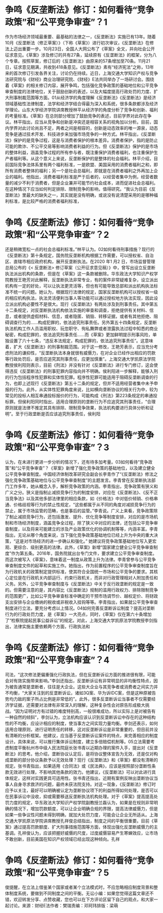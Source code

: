 # 争鸣《反垄断法》修订：如何看待“竞争政策”和“公平竞争审查”？1

作为市场经济领域最重要、最基础的法律之一，《反垄断法》实施已有13年。随着10月《反垄断法（修正草案）》（下称《草案》）进行初次审议，《反垄断法》在修法上迈出重要一步。10月23日，全国人大网公布了《草案》全文，并向社会公开征求意见。《草案》涉及修订的共有27条，延续原有《反垄断法》的框架，分为八个专章。按照草案，修订后的《反垄断法》由原来的57条增加至70条。11月21日，征求意见期满，共收到418条意见。《反垄断法》素有“经济宪法”之称，13年来的首次修订引发各界关注，讨论仍在持续。近日，上海交通大学知识产权与竞争法研究院与《财经》商业治理研究院、《财经》E法共同举办了一场研讨会。围绕着《草案》的相关修订内容，展开争鸣，包括强化竞争政策的基础地位和公平竞争审查制度的法律地位，关于鼓励创新的表述，以及大幅度提高行政处罚的力度、扩大刑事制裁范围等方面。01从经济学的角度理解《反垄断法》《反垄断法》是经济领域基础性法律制度，法学和经济学结合得最为深入和系统，很多条款都涉及经济学理论。山东大学经济学院讲席教授林平从经济学的角度分析了竞争和创新、福利的考量标准。《草案》在总则部分增加了鼓励竞争的表述，目前学界对此存在争议。林平指出，应当从竞争和创新是冲突还是相容关系的视角加以分析。目前，国内学界对此讨论尚且不足，两者之间是相容的，创新是动态效率的唯一源泉，动态竞争是通过技术开发、科技进步来加强市场竞争的一种方式。林平指出，《反垄断法》保护的是竞争过程，这是与消费者保护的根本差异。消费者保护，指的是防止可能的欺诈、不公平交易等影响消费者利益的行为。但《反垄断法》保护的是市场的整体利益，涵盖竞争过程的所有参与者，既注重保护消费者福利，也注重保护生产者福利等。从这个意义上来说，反垄断保护的是整体的社会福利。林平介绍，目前国际竞争法体系里有两个福利标准，一是欧盟、美国采用的消费者福利之和，即所有消费者整体的福利；另一个是社会总福利，即就是在消费者福利之外再加上企业的福利。他指出，消费者福利标准是严于后者的，以经营者集中为例，经营者数量的减少不利于消费者，但是企业兼并可能节约社会成本，进而促进社会总福利。在这种情况下应当如何判定排除、限制竞争的影响，值得研究。“我认为目前《反垄断法》里最大的缺失之一，其实就是没有明确，或说没有说清楚采用的是哪种福利标准，是比较严格的消费者福利标准，

# 争鸣《反垄断法》修订：如何看待“竞争政策”和“公平竞争审查”？2

还是稍微宽松一点的社会总福利标准。”林平认为。02如何看待刑事措施？现行的《反垄断法》第十条规定，国务院反垄断机构根据工作需要，可以授权省、自治区、直辖市相应政府机构，展开反垄断执法。在2020 年1 月2 日，市场监督管理总局公布的《< 反垄断法> 修订草案（公开征求意见稿）》中，曾写出设立反垄断执法派出机构的条款，但是在《草案》这一条款被删除。华东政法大学知识产权学院教授王艳芳对此解释，反垄断执法非常专业，有的案件非常疑难复杂，设立派出机构有一定的好处，可以让执法更灵活等，但也有可能导致总部和派出机构执法标准不统一的问题。她认为，根据现行法律的规定，国家反垄断机构可以授权省一级的相应机构执法，执法灵活便利当事人等功能可以通过授权地方执法实现，因此设立派出机构必要性不是很大。现行《反垄断法》有两处涉及到刑事责任。其中第五十二条规定，对反垄断执法机构依法实施的审查和调查，拒绝提供有关材料、信息，或者提供虚假材料、信息，或者隐匿、销毁、转移证据，或者有其他拒绝、阻碍调查行为的……构成犯罪的，依法追究刑事责任。另外第五十四条规定，反垄断执法机构工作人员滥用职权、玩忽职守、徇私舞弊或者泄露执法过程中知悉的商业秘密，构成犯罪的，依法追究刑事责任……而《草案》更加鲜明提示刑事风险，单独设置了六十七条，“违反本法规定，构成犯罪的，依法追究刑事责任”。这意味着，扩大《反垄断法》的刑事制裁范围。对于这一修改，王艳芳表示，应当充分考虑刑法的谦抑性，“反垄断执法本身就很有威慑力，在对企业已经作出相应的罚款等行政处罚后，是否应追究其刑事责任，应更加慎重”。上海交通大学凯原法学院教授侯利阳则表示，目前《刑法》并没有针对《反垄断法》进行专门修订，这会使得违反《反垄断法》的刑事犯罪内容指向并不明确。侯利阳进一步解释，能够入刑的行为包括程序性犯罪和实体性犯罪。程序性犯罪可能适用于阻碍反垄断调查的行为，也即上述现行《反垄断法》第五十二条的规定，但并不适用经营者集中未予申报的行为。此外，从实体性犯罪角度来说，比如横向垄断协议的相关行为中，较为常见的投标人相互串通投标报价的行为，可能构成《刑法》第223条规定的串通投标罪。但侯利阳同时指出，适用合理原则的垄断行为不应追究其刑事责任，“合理原则就是法律不推定其具有排除、限制竞争效果，执法机构要进行具体分析和证明”。至于行政垄断是否应该追究刑事责任，侯利阳

# 争鸣《反垄断法》修订：如何看待“竞争政策”和“公平竞争审查”？3

认为，在未进行更进一步分析的情况下，还有待多加考量。03如何看待“竞争政策”和“公平竞争审查”？《草案》新增了强化竞争政策的基础地位，以及建立健全公平竞争审查制度。中国经济体制改革研究会副会长李青作了“《反垄断法》修法之强化竞争政策基础地位与公平竞争审查制度”的主题发言。李青曾在反垄断执法部门工作多年，她从概念入手，解析竞争政策的内涵。李青指出，竞争政策有狭义和广义之分。狭义是指制止减损竞争行为的制度安排，对应在《反垄断法》、《反不正当竞争法》以及其他多部法律里的相应条款，如《价格法》中对低价倾销、价格串通、价格歧视等行为的禁止性规定，“这些都属于从不同的角度对减损竞争行为的禁止，属于市场监管的范畴，也是事后的监管。”李青说。广义上来看，竞争政策除了制止减损竞争行为，还包括激发、提升、优化竞争等制度安排，对应的是市场机制和市场经济制度，涵盖竞争全过程，除了狭义中对应的法律，还包括公平竞争审查制度，以及将来可能建立的涉及产业政策优化的协调机制等等，内涵丰富。李青指出，无论从哪个角度来说，当下强化竞争政策基础地位已经上升为中央的重大决策，“这是对市场经济的进一步确认和强化。” 她建议将竞争政策基础地位写入更宏观、更综合、级别更高的法律。此外，《草案》新增“国家建立健全公平竞争审查制度”作为第五条。2016年，国务院就出台专门文件，要求建立公平竞争审查制度。而这次被写入《草案》，意味着这一制度从政策上升为法律。李青曾参与公平竞争审查制度文件的起草和实施工作。她指出，作为前置程序的公平竞争审查制度旨在为行政机关的政策制定提供标准，使其符合全国统一市场和公平竞争的要求。其核心定位是在行政机关内部运行、约束行政机关，而非对行政管理相对人附加责任和义务。另外，公平竞争审查制度与《反垄断法》中关于反行政垄断的规定是一致的。但需要注意的是，其内容比《反垄断法》规制的滥用行政权力、排除限制竞争的范围更广，比如公平竞争审查标准中确定的干预市场调节价、越权定价、将财政支出安排与企业缴纳的税收或非税收入挂钩等等。李青指出，如果就公平竞争审查制度进行立法，要充分考虑以上情况。04如何完善反垄断诉讼制度？提高对垄断行为的行政处罚力度，是《草案》一大亮点，同时，《草案》仅在第六十条增加了“检察院提起民事公益诉讼”的规定。对此，上海交通大学凯原法学院教授李剑指出，法律实施主要依赖两个方面，行政执法和

# 争鸣《反垄断法》修订：如何看待“竞争政策”和“公平竞争审查”？4

司法，“这次修法更偏重强化行政执法，但在反垄断诉讼方面的推进很有限，可能会对有效实施带来影响。”李剑还指出，反垄断诉讼有非常明显的非均衡性特点，因为被告通常是垄断者，往往是大企业。这些大企业与其竞争者或消费者之间实力并不均衡，“大家关注到的反垄断诉讼，诸如3Q案、华为诉IDC案，但是这种原被告势均力敌的案子所占比例是非常低的”。此外，很多反垄断诉讼当事者不仅需要经济学证据，还需要对法律有非常深入的理解，这种复杂性会对原告形成极大挑战。“因为证明对方有过错的难度特别高，一般很难成功，所以实际上是对被告有一种自然的倾斜”，李剑认为，立法机构应该认识到反垄断诉讼中存在的这种结构性的不均衡，应设计相应的制度，使当事方之间实现力量均衡。李剑还表示，如何适用合理原则，进行证明责任的转移，这对反垄断诉讼是非常重要的，但目前并没有清晰的分析框架。他建议，应当基于反垄断诉讼案件的特点，来完善相应的制度设计。具体来说，可以推行集体诉讼制度，建立多倍赔偿机制等。05立法需要考虑制度平衡杭州市中级人民法院庭长张书青以近期办理的案件入手，提出对《反垄断法》的思考。他介绍，垄断协议认定后，是将协议整体宣告为无效，还是仅对构成垄断的部分协议条款予以无效处理？现行《反垄断法》和《草案》都没有清晰的规定。张书青指出，如果适用《合同法》或《民法典》，应该是按照部分垄断性条款无效进行处理，不影响其他条款的效力。他建议，《反垄断法》可以对此进行具体规定，这样对实践更具可适用性。张书青还指出，近期有案例反映出垄断协议当事人自身寻求救济的问题，最终未获法院支持。对这一现象，《反垄断法》修订时应予以关注，最好可以明确被认定为垄断协议项下的利益所得如何处理，是否可以在民事诉讼中没收，抑或需要移送反垄断执法机构处理。对于《草案》提高提高处罚力度的规定，华东政法大学知识产权学院副教授兰磊认为，如果是在规则非常明确的情况下，增加罚款额度，可以让企业明确合规的界限，提高法律威慑力，但是如果一些争议性问题未得到明确，就加大处罚力度，可能会让企业无所适从。上海交通大学凯原法学院讲席教授孔祥俊总结指出，制度之间的平衡很重要。目前《草案》通过提高罚款额度、扩大刑事措施范围等方面，体现出强化反垄断威慑力的主基调。孔祥俊认为，应该把握好威慑的尺度，过度威慑容易产生寒蝉效应，让市场不敢创新，目前美国在知识产权领域已经出现这种倾向。孔祥

# 争鸣《反垄断法》修订：如何看待“竞争政策”和“公平竞争审查”？5

俊提醒，在立法上借鉴某个国家或者某个立法模式时，不应忽略相应制度背景和整体制度系统，要做到不同制度之间的平衡。无讼小编：如果您觉得这篇文章还不错，欢迎转发分享、点赞收藏，您也可以在下方评论区留下自己的观点，和大家一起讨论。来源：财经E法作者：樊瑞责编：邓珂玮排版：梁萌

